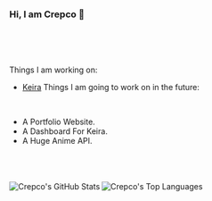 ### Hi, I am Crepco 👋

<br />
<br />
<br />




Things I am working on:
<br />
- [Keira](https://github.com/Crepco/Keira)
Things I am going to work on in the future:
<br />

- A Portfolio Website.
- A Dashboard For Keira.
- A Huge Anime API.





<br />
<br />
<br />


<img align="left" alt="Crepco's GitHub Stats" src="https://github-readme-stats.vercel.app/api?username=Crepco&show_icons=true&theme=tokyonight" />
<img align="left" alt="Crepco's Top Languages" src="https://github-readme-stats.vercel.app/api/top-langs/?username=Crepco&theme=tokyonight" />

